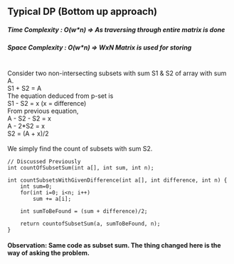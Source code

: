 ## Typical DP (Bottom up approach)
##### Time Complexity  :  O(w*n)  => As traversing through entire matrix is done
##### Space Complexity :  O(w*n)  => WxN Matrix is used for storing

<br>
    Consider two non-intersecting subsets with sum S1 & S2 of array with sum A.<br>
    S1 + S2 = A<br>
    The equation deduced from p-set is<br>
        S1 - S2 = x (x = difference)<br>
    From previous equation,<br>
        A - S2 - S2 = x<br>
        A - 2*S2 = x<br>
        S2 = (A + x)/2<br><br>
    We simply find the count of subsets with sum S2.

<br>

```
// Discussed Previously
int countOfSubsetSum(int a[], int sum, int n);

int countSubsetsWithGivenDifference(int a[], int difference, int n) {
    int sum=0; 
    for(int i=0; i<n; i++) 
        sum += a[i];

    int sumToBeFound = (sum + difference)/2;

    return countofSubsetSum(a, sumToBeFound, n);
}
```

#### Observation: Same code as subset sum. The thing changed here is the way of asking the problem.
